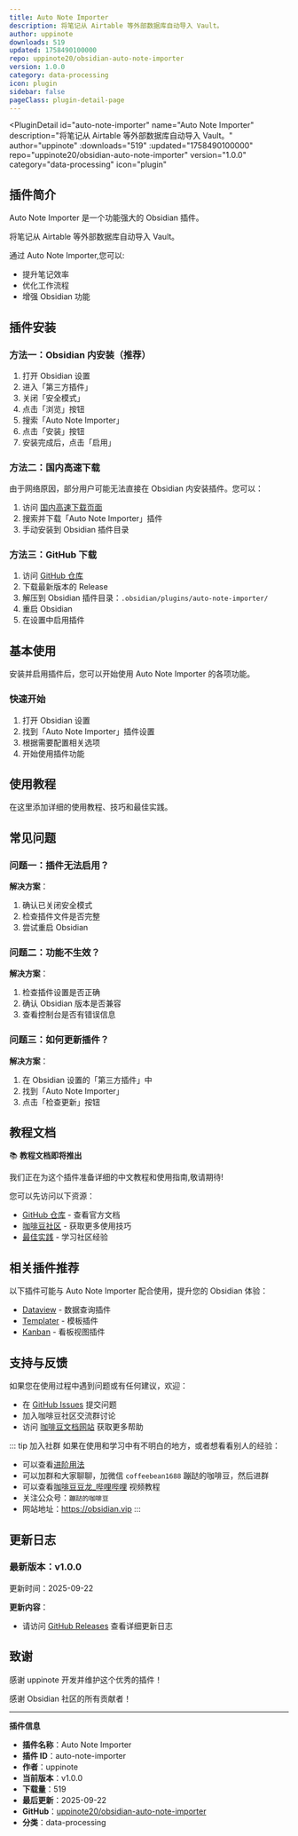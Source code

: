 ```yaml
---
title: Auto Note Importer
description: 将笔记从 Airtable 等外部数据库自动导入 Vault。
author: uppinote
downloads: 519
updated: 1758490100000
repo: uppinote20/obsidian-auto-note-importer
version: 1.0.0
category: data-processing
icon: plugin
sidebar: false
pageClass: plugin-detail-page
---
```


<PluginDetail
  id="auto-note-importer"
  name="Auto Note Importer"
  description="将笔记从 Airtable 等外部数据库自动导入 Vault。"
  author="uppinote"
  :downloads="519"
  :updated="1758490100000"
  repo="uppinote20/obsidian-auto-note-importer"
  version="1.0.0"
  category="data-processing"
  icon="plugin"
>

<!-- AUTO_GENERATED_START -->
## 插件简介

Auto Note Importer 是一个功能强大的 Obsidian 插件。

将笔记从 Airtable 等外部数据库自动导入 Vault。

通过 Auto Note Importer,您可以:

- 提升笔记效率
- 优化工作流程
- 增强 Obsidian 功能

<!-- AUTO_GENERATED_END -->

<!-- AUTO_GENERATED_START -->
## 插件安装

### 方法一：Obsidian 内安装（推荐）

1. 打开 Obsidian 设置
2. 进入「第三方插件」
3. 关闭「安全模式」
4. 点击「浏览」按钮
5. 搜索「Auto Note Importer」
6. 点击「安装」按钮
7. 安装完成后，点击「启用」

### 方法二：国内高速下载

由于网络原因，部分用户可能无法直接在 Obsidian 内安装插件。您可以：

1. 访问 [国内高速下载页面](/zh/documentation/obsidian-plugins-download.html)
2. 搜索并下载「Auto Note Importer」插件
3. 手动安装到 Obsidian 插件目录

### 方法三：GitHub 下载

1. 访问 [GitHub 仓库](https://github.com/uppinote20/obsidian-auto-note-importer)
2. 下载最新版本的 Release
3. 解压到 Obsidian 插件目录：`.obsidian/plugins/auto-note-importer/`
4. 重启 Obsidian
5. 在设置中启用插件

## 基本使用

安装并启用插件后，您可以开始使用 Auto Note Importer 的各项功能。

### 快速开始

1. 打开 Obsidian 设置
2. 找到「Auto Note Importer」插件设置
3. 根据需要配置相关选项
4. 开始使用插件功能

<!-- AUTO_GENERATED_END -->

<!-- CUSTOM_CONTENT_START:tutorial -->
## 使用教程

在这里添加详细的使用教程、技巧和最佳实践。

<!-- CUSTOM_CONTENT_END:tutorial -->

<!-- SHARED_CONTENT_START -->
## 常见问题

### 问题一：插件无法启用？

**解决方案**：
1. 确认已关闭安全模式
2. 检查插件文件是否完整
3. 尝试重启 Obsidian

### 问题二：功能不生效？

**解决方案**：
1. 检查插件设置是否正确
2. 确认 Obsidian 版本是否兼容
3. 查看控制台是否有错误信息

### 问题三：如何更新插件？

**解决方案**：
1. 在 Obsidian 设置的「第三方插件」中
2. 找到「Auto Note Importer」
3. 点击「检查更新」按钮

## 教程文档

📚 **教程文档即将推出**

我们正在为这个插件准备详细的中文教程和使用指南,敬请期待!

您可以先访问以下资源：
- [GitHub 仓库](https://github.com/uppinote20/obsidian-auto-note-importer) - 查看官方文档
- [咖啡豆社区](/zh/bases/) - 获取更多使用技巧
- [最佳实践](/zh/best-practices/) - 学习社区经验

## 相关插件推荐

以下插件可能与 Auto Note Importer 配合使用，提升您的 Obsidian 体验：

- [Dataview](/zh/plugins/dataview.html) - 数据查询插件
- [Templater](/zh/plugins/templater-obsidian.html) - 模板插件
- [Kanban](/zh/plugins/obsidian-kanban.html) - 看板视图插件

## 支持与反馈

如果您在使用过程中遇到问题或有任何建议，欢迎：

- 在 [GitHub Issues](https://github.com/uppinote20/obsidian-auto-note-importer/issues) 提交问题
- 加入咖啡豆社区交流群讨论
- 访问 [咖啡豆文档网站](https://obsidian.vip) 获取更多帮助

::: tip 加入社群
如果在使用和学习中有不明白的地方，或者想看看别人的经验：
- 可以查看[进阶用法](/zh/advanced)
- 可以加群和大家聊聊，加微信 `coffeebean1688` 蹦跶的咖啡豆，然后进群
- 可以查看[咖啡豆豆龙_哔哩哔哩](https://space.bilibili.com/618777356) 视频教程
- 关注公众号：`蹦跶的咖啡豆`
- 网站地址：https://obsidian.vip
:::
<!-- SHARED_CONTENT_END -->

<!-- AUTO_GENERATED_START -->
## 更新日志

### 最新版本：v1.0.0

更新时间：2025-09-22

**更新内容**：
- 请访问 [GitHub Releases](https://github.com/uppinote20/obsidian-auto-note-importer/releases) 查看详细更新日志

## 致谢

感谢 uppinote 开发并维护这个优秀的插件！

感谢 Obsidian 社区的所有贡献者！

---

**插件信息**
- **插件名称**：Auto Note Importer
- **插件 ID**：auto-note-importer
- **作者**：uppinote
- **当前版本**：v1.0.0
- **下载量**：519
- **最后更新**：2025-09-22
- **GitHub**：[uppinote20/obsidian-auto-note-importer](https://github.com/uppinote20/obsidian-auto-note-importer)
- **分类**：data-processing
<!-- AUTO_GENERATED_END -->

</PluginDetail>

